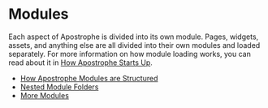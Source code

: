 # Modules

Each aspect of Apostrophe is divided into its own module. Pages, widgets, assets, and anything else are all divided into their own modules and loaded separately. For more information on how module loading works, you can read about it in [How Apostrophe Starts Up](/advanced-topics/how-apostrophe-starts-up.md).

* [How Apostrophe Modules are Structured](/core-concepts/modules/how-apostrophe-modules-are-structured.md)
* [Nested Module Folders](/core-concepts/modules/nested-module-folders.md)
* [More Modules](/core-concepts/modules/more-modules.md)